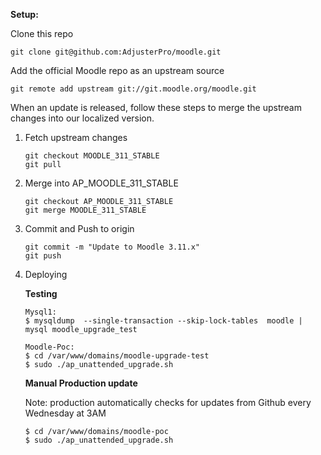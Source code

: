 **Setup:**

Clone this repo
```
git clone git@github.com:AdjusterPro/moodle.git
```

Add the official Moodle repo as an upstream source
```
git remote add upstream git://git.moodle.org/moodle.git
```


When an update is released, follow these steps to merge the upstream changes into our localized version.

1. Fetch upstream changes
    ```
    git checkout MOODLE_311_STABLE
    git pull
    ```

2. Merge into AP_MOODLE_311_STABLE
    `````
    git checkout AP_MOODLE_311_STABLE 
    git merge MOODLE_311_STABLE
    `````

3. Commit and Push to origin
    ```
    git commit -m "Update to Moodle 3.11.x"
    git push
    ```

4. Deploying

    **Testing**
    ```
    Mysql1:
    $ mysqldump  --single-transaction --skip-lock-tables  moodle | mysql moodle_upgrade_test

    Moodle-Poc:
    $ cd /var/www/domains/moodle-upgrade-test
    $ sudo ./ap_unattended_upgrade.sh
    ```

    **Manual Production update**

    Note: production automatically checks for updates from Github every Wednesday at 3AM
    ```
    $ cd /var/www/domains/moodle-poc
    $ sudo ./ap_unattended_upgrade.sh
    ```
